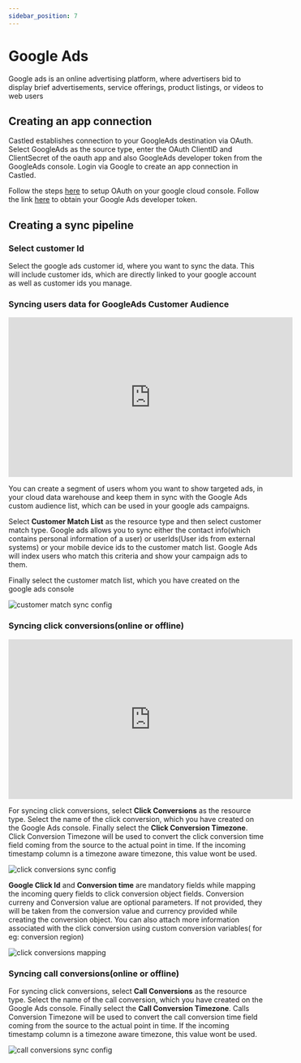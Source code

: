 ```yaml
---
sidebar_position: 7
---
```


# Google Ads

Google ads is an online advertising platform, where advertisers bid to display brief advertisements, service offerings, product listings, or videos to web users

## Creating an app connection

Castled establishes connection to your GoogleAds destination via OAuth. Select GoogleAds as the source type, enter the OAuth ClientID and ClientSecret of the oauth app and also GoogleAds developer token from the GoogleAds console. Login via Google to create an app connection in Castled. 

Follow the steps [here](https://support.google.com/cloud/answer/6158849?hl=en) to setup OAuth on your google cloud console. Follow the link [here](https://developers.google.com/google-ads/api/docs/first-call/dev-token) to obtain your Google Ads developer token.

## Creating a sync pipeline

### Select customer Id

Select the google ads customer id, where you want to sync the data. This will include customer ids, which are directly linked to your google account as well as customer ids you manage.

### Syncing users data for GoogleAds Customer Audience


<iframe width="560" height="315" src="https://www.youtube.com/embed/5miEEnH2Gu4" title="YouTube video player" frameborder="0" allow="accelerometer; autoplay; clipboard-write; encrypted-media; gyroscope; picture-in-picture" allowfullscreen></iframe>

You can create a segment of users whom you want to show targeted ads, in your cloud data warehouse and keep them in sync with the Google Ads custom audience list, which can be used in your google ads campaigns.

Select **Customer Match List** as the resource type and then select customer match type. Google ads allows you to sync either the contact info(which contains personal information of a user) or userIds(User ids from external systems) or your mobile device ids to the customer match list. Google Ads will index users who match this criteria and show your campaign ads to them.

Finally select the customer match list, which you have created on the google ads console

![customer match sync config](/img/screens/destinations/gads/gads_customer_match_sync_config.png)


### Syncing click conversions(online or offline)


<iframe width="560" height="315" src="https://www.youtube.com/embed/4DVVSW334fs" title="YouTube video player" frameborder="0" allow="accelerometer; autoplay; clipboard-write; encrypted-media; gyroscope; picture-in-picture" allowfullscreen></iframe>


For syncing click conversions, select **Click Conversions** as the resource type. Select the name of the click conversion, which you have created on the Google Ads console. Finally select the **Click Conversion Timezone**. Click Conversion Timezone will be used to convert the click conversion time field coming from the source to the actual point in time. If the incoming timestamp column is a timezone aware timezone, this value wont be used.

![click conversions sync config](/img/screens/destinations/gads/gads_customer_match_sync_config.png)


**Google Click Id** and **Conversion time** are mandatory fields while mapping the incoming query fields  to click conversion object fields. Conversion curreny and Conversion value are optional parameters. If not provided, they will be taken from the conversion value and currency provided while creating the conversion object. You can also attach more information associated with the click conversion using custom conversion variables( for eg: conversion region)

![click conversions mapping](/img/screens/destinations/gads/click_conversions_mapping.png)


### Syncing call conversions(online or offline)

For syncing click conversions, select **Call Conversions** as the resource type. Select the name of the call conversion, which you have created on the Google Ads console. Finally select the **Call Conversion Timezone**. Calls Conversion Timezone will be used to convert the call conversion time field coming from the source to the actual point in time. If the incoming timestamp column is a timezone aware timezone, this value wont be used.

![call conversions sync config](/img/screens/destinations/gads/call_conversion_sync_config.png)